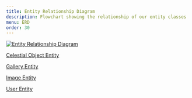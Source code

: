 ```yaml
---
title: Entity Relationship Diagram 
description: Flowchart showing the relationship of our entity classes 
menu: ERD 
order: 30
---
```


[![Entity Relationship Diagram](../img/erd.svg)](../pdf/erd.pdf)<br>

[Celestial Object Entity](https://github.com/north-star-sharing/north-star-sharing-service/blob/main/src/main/java/edu/cnm/deepdive/northstarsharing/model/entity/Gallery.java)<br>

[Gallery Entity](https://github.com/north-star-sharing/north-star-sharing-service/blob/main/src/main/java/edu/cnm/deepdive/northstarsharing/model/entity/Gallery.java)<br>

[Image Entity](https://github.com/north-star-sharing/north-star-sharing-service/blob/main/src/main/java/edu/cnm/deepdive/northstarsharing/model/entity/Image.java)<br>

[User Entity](https://github.com/north-star-sharing/north-star-sharing-service/blob/main/src/main/java/edu/cnm/deepdive/northstarsharing/model/entity/User.java)<br>
